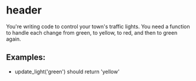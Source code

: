 <h1>header</h1>

<p>You're writing code to control your town's traffic lights. You need a function to handle each change from green, to yellow, to red, and then to green again. </p>
<h2>Examples:</h2>

<ul>
<li>update_light('green') should return 'yellow'</li>
</ul>


